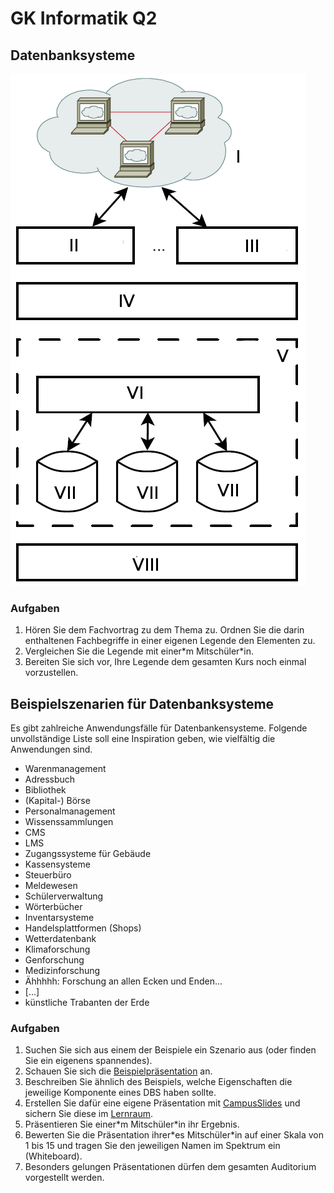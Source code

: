 # GK Informatik Q2

## Datenbanksysteme

![Übersicht über DBS](Datenbanken_DBMS_Uebersicht.png)

### Aufgaben

1. Hören Sie dem Fachvortrag zu dem Thema zu. Ordnen Sie die darin enthaltenen Fachbegriffe in einer eigenen Legende den Elementen zu.
2. Vergleichen Sie die Legende mit einer\*m Mitschüler\*in.
3. Bereiten Sie sich vor, Ihre Legende dem gesamten Kurs noch einmal vorzustellen.

## Beispielszenarien für Datenbanksysteme

Es gibt zahlreiche Anwendungsfälle für Datenbankensysteme. Folgende unvollständige Liste soll eine Inspiration geben, wie vielfältig die Anwendungen sind.

* Warenmanagement
* Adressbuch
* Bibliothek
* (Kapital-) Börse
* Personalmanagement
* Wissenssammlungen
* CMS
* LMS
* Zugangssysteme für Gebäude
* Kassensysteme
* Steuerbüro
* Meldewesen
* Schülerverwaltung
* Wörterbücher
* Inventarsysteme
* Handelsplattformen (Shops)
* Wetterdatenbank
* Klimaforschung
* Genforschung
* Medizinforschung
* Ähhhhh: Forschung an allen Ecken und Enden...
* [...]
* künstliche Trabanten der Erde

### Aufgaben

1. Suchen Sie sich aus einem der Beispiele ein Szenario aus (oder finden Sie ein eigenens spannendes).
1. Schauen Sie sich die [Beispielpräsentation](cslides.php?md=dbs_beispielszenario_Schuelerverwaltung.md) an.
2. Beschreiben Sie ähnlich des Beispiels, welche Eigenschaften die jeweilige Komponente eines DBS haben sollte.
1. Erstellen Sie dafür eine eigene Präsentation mit [CampusSlides](https://gcm.schule/slides/) und sichern Sie diese im [Lernraum](https://www.lernraum-berlin.de/v1/course/view.php?id=41586).
1. Präsentieren Sie einer\*m Mitschüler\*in ihr Ergebnis.
1. Bewerten Sie die Präsentation ihrer\*es Mitschüler\*in auf einer Skala von 1 bis 15 und tragen Sie den jeweiligen Namen im Spektrum ein (Whiteboard).
1. Besonders gelungen Präsentationen dürfen dem gesamten Auditorium vorgestellt werden.
